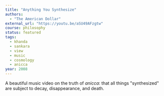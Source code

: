 ```yaml
---
title: "Anything You Synthesize"
authors:
  - "The American Dollar"
external_url: "https://youtu.be/aSU49AFzgtw"
course: philosophy
status: featured
tags:
  - khanda
  - sankara
  - view
  - music
  - cosmology
  - anicca
year: 2008
---
```


A beautiful music video on the truth of *anicca*: that all things "synthesized" are subject to decay, disappearance, and death.

